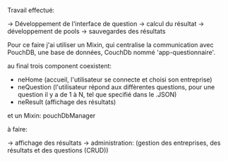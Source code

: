 Travail effectué:

 -> Développement de l'interface de question
 -> calcul du résultat
 -> développement de pools
 -> sauvegardes des résultats
 
Pour ce faire j'ai utiliser un Mixin, qui centralise la communication avec PouchDB,
une base de données, CouchDb nommé 'app-questionnaire'.

au final trois component coexistent:

 * neHome (accueil, l'utilisateur se connecte et choisi son entreprise)
 * neQuestion (l'utilisateur répond aux diffèrentes questions, pour une question il y a de 1 à N, tel que specifié dans le .JSON)
 * neResult (affichage des résultats)

et un Mixin: pouchDbManager


à faire:

 -> affichage des résultats
 -> administration: (gestion des entreprises, des résultats et des questions (CRUD))